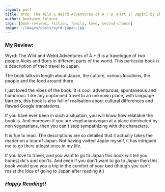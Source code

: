 ```yaml
---
layout: post
title: WYRD: The Wild & Weird Adventures of A + B (Part 1: Japan) by Shasha Borya 
author: bookworm_falguni
tags: [book-reviews, fiction, family, love, second-chance]
image: '/images/posts/wyrd-japan.jpg'
---
```

### **My Review:**
Wyrd: The Wild and Weird Adventures of A + B is a travelogue of two people Aleks and Boris in different parts of the world.
This particular book is a description of their travel to Japan.

The book talks in length about Japan, the culture, various locations, the people and the food around there.

I just loved the vibes of the book. It is cool, adventurous, spontaneous and humorous. Like any unplanned travel to an unknown place, with language barriers, this book is also full of realisation about cultural differences and flawed Google translations.

If you have ever been in such a situation, you will know how relatable the book is. And moreover if you are vegetarian/vegan at a place dominated by non vegetarians, then you can't stop sympathizing with the characters.

It is fun to read. The descriptions are so detailed that it actually takes the reader on a tour of Japan. Not having visited Japan myself, it has intrigued me to go there atleast once in my life.

If you love to travel, and you want to go to Japan this book will tell you honest do's and don'ts. And even if you don't want to go to Japan then this book would give you a trip in the comfort of your bed (though you can't resist the idea of going to Japan after reading it.)
### ***Happy Reading!!***
